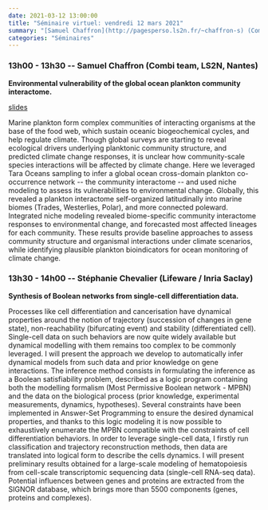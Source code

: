 ```yaml
---
date: 2021-03-12 13:00:00
title: "Séminaire virtuel: vendredi 12 mars 2021"
summary: "[Samuel Chaffron](http://pagesperso.ls2n.fr/~chaffron-s) (Combi team, LS2N, Nantes) et [Stéphanie Chevalier](https://www.lri.fr/~schevalier) (LRI, Paris-Saclay)"
categories: "Séminaires"
---
```


### 13h00 - 13h30 -- Samuel Chaffron (Combi team, LS2N, Nantes)

**Environmental vulnerability of the global ocean plankton community
interactome.**

[slides](chaffron_samuel.pdf)

Marine plankton form complex communities of interacting organisms at the
base of the food web, which sustain oceanic biogeochemical cycles, and
help regulate climate. Though global surveys are starting to reveal
ecological drivers underlying planktonic community structure, and
predicted climate change responses, it is unclear how community-scale
species interactions will be affected by climate change. Here we
leveraged Tara Oceans sampling to infer a global ocean cross-domain
plankton co-occurrence network -- the community interactome -- and used
niche modeling to assess its vulnerabilities to environmental change.
Globally, this revealed a plankton interactome self-organized
latitudinally into marine biomes (Trades, Westerlies, Polar), and more
connected poleward. Integrated niche modeling revealed biome-specific
community interactome responses to environmental change, and forecasted
most affected lineages for each community. These results provide
baseline approaches to assess community structure and organismal
interactions under climate scenarios, while identifying plausible
plankton bioindicators for ocean monitoring of climate change.

### 13h30 - 14h00 -- Stéphanie Chevalier (Lifeware / Inria Saclay)

**Synthesis of Boolean networks from single-cell differentiation
data.**

Processes like cell differentiation and cancerisation have dynamical
properties around the notion of trajectory (succession of changes in
gene state), non-reachability (bifurcating event) and stability
(differentiated cell). Single-cell data on such behaviors are now quite
widely available but dynamical modelling with them remains too complex
to be commonly leveraged. I will present the approach we develop to
automatically infer dynamical models from such data and prior knowledge
on gene interactions. The inference method consists in formulating the
inference as a Boolean satisfiability problem, described as a logic
program containing both the modelling formalism (Most Permissive Boolean
network - MPBN) and the data on the biological process (prior knowledge,
experimental measurements, dynamics, hypotheses). Several constraints
have been implemented in Answer-Set Programming to ensure the desired
dynamical properties, and thanks to this logic modeling it is now
possible to exhaustively enumerate the MPBN compatible with the
constraints of cell differentiation behaviors. In order to leverage
single-cell data, I firstly run classification and trajectory
reconstruction methods, then data are translated into logical form to
describe the cells dynamics. I will present preliminary results obtained
for a large-scale modeling of hematopoiesis from cell-scale
transcriptomic sequencing data (single-cell RNA-seq data). Potential
influences between genes and proteins are extracted from the SIGNOR
database, which brings more than 5500 components (genes, proteins and
complexes).
